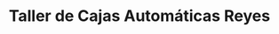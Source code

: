 ---
title: "Taller de Cajas Automáticas Reyes"
url: /bogota/taller-de-cajas-automaticas-reyes/
shop: reparación de automóviles
---